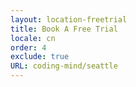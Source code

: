 ```yaml
---
layout: location-freetrial
title: Book A Free Trial
locale: cn
order: 4
exclude: true
URL: coding-mind/seattle
---
```


